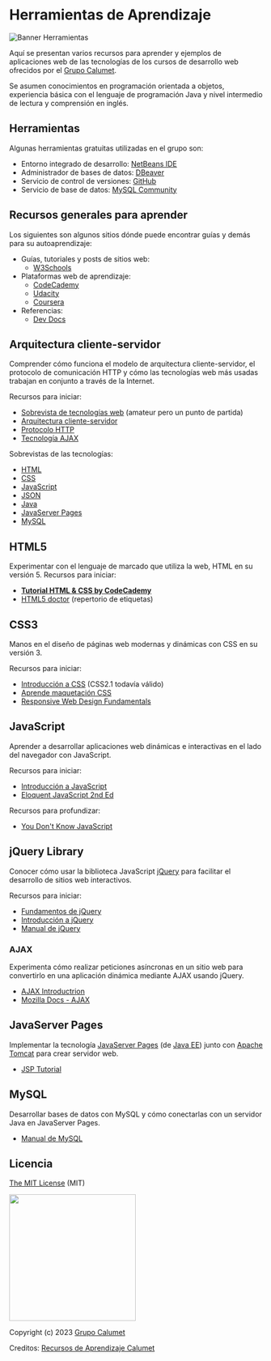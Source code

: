 # Herramientas de Aprendizaje

![Banner Herramientas](https://github.com/UntetheredJ/Herramientas-de-Aprendizaje/assets/101756457/deab1c6e-8c85-4874-8d16-335d73263407)

Aquí se presentan varios recursos para aprender y ejemplos de aplicaciones web de las tecnologías de los cursos de desarrollo web ofrecidos por el [Grupo Calumet](http://calumet.uis.edu.co/).

Se asumen conocimientos en programación orientada a objetos, experiencia básica con el lenguaje de programación Java y nivel intermedio de lectura y comprensión en inglés.

## Herramientas
Algunas herramientas gratuitas utilizadas en el grupo son:

- Entorno integrado de desarrollo: [NetBeans IDE](https://netbeans.apache.org/)
- Administrador de bases de datos: [DBeaver](http://dbeaver.io)
- Servicio de control de versiones: [GitHub](http://github.com)
- Servicio de base de datos: [MySQL Community](https://dev.mysql.com/downloads/mysql/)

## Recursos generales para aprender
Los siguientes son algunos sitios dónde puede encontrar guías y demás para su autoaprendizaje:

- Guías, tutoriales y posts de sitios web:
  - [W3Schools](http://www.w3schools.com)
- Plataformas web de aprendizaje:
  - [CodeCademy](http://www.codecademy.com)
  - [Udacity](http://www.udacity.com)
  - [Coursera](http://coursera.org)
- Referencias:
  - [Dev Docs](http://devdocs.io)

## Arquitectura cliente-servidor

Comprender cómo funciona el modelo de arquitectura cliente-servidor, el protocolo de comunicación HTTP y cómo las tecnologías web más usadas trabajan en conjunto a través de la Internet.

Recursos para iniciar:

- [Sobrevista de tecnologías web](https://www.youtube.com/watch?v=3yfxKZWvN8k) (amateur pero un punto de partida)
- [Arquitectura cliente-servidor](http://es.wikipedia.org/wiki/Cliente-servidor)
- [Protocolo HTTP](http://es.wikipedia.org/wiki/Hypertext_Transfer_Protocol)
- [Tecnología AJAX](https://es.wikipedia.org/wiki/AJAX)

Sobrevistas de las tecnologías:

- [HTML](https://es.wikipedia.org/wiki/HTML)
- [CSS](https://es.wikipedia.org/wiki/Hoja_de_estilos_en_cascada)
- [JavaScript](https://es.wikipedia.org/wiki/JavaScript)
- [JSON](https://es.wikipedia.org/wiki/JSON)
- [Java](https://es.wikipedia.org/wiki/Java_(lenguaje_de_programaci%C3%B3n))
- [JavaServer Pages](https://es.wikipedia.org/wiki/JavaServer_Pages)
- [MySQL](https://es.wikipedia.org/wiki/MySQL)


## HTML5

Experimentar con el lenguaje de marcado que utiliza la web, HTML en su versión 5.
Recursos para iniciar:

- **[Tutorial HTML & CSS by CodeCademy](https://www.codecademy.com/tracks/web)**
- [HTML5 doctor](http://html5doctor.com) (repertorio de etiquetas)

## CSS3

Manos en el diseño de páginas web modernas y dinámicas con CSS en su versión 3.

Recursos para iniciar:

- [Introducción a CSS](http://librosweb.es/libro/css) (CSS2.1 todavía válido)
- [Aprende maquetación CSS](http://es.learnlayout.com)
- [Responsive Web Design Fundamentals](https://www.udacity.com/course/responsive-web-design-fundamentals--ud893)

## JavaScript

Aprender a desarrollar aplicaciones web dinámicas e interactivas en el lado del navegador con JavaScript.

Recursos para iniciar:

- [Introducción a JavaScript](https://uniwebsidad.com/libros/javascript)
- [Eloquent JavaScript 2nd Ed](http://eloquentjavascript.net)

Recursos para profundizar:

- [You Don't Know JavaScript](https://github.com/getify/You-Dont-Know-JS)

## jQuery Library

Conocer cómo usar la biblioteca JavaScript [jQuery](http://jquery.com) para facilitar el desarrollo de sitios web interactivos.

Recursos para iniciar:

- [Fundamentos de jQuery](http://librosweb.es/libro/fundamentos_jquery)
- [Introducción a jQuery](http://prhone.blogspot.com/2013/05/introduccion-la-libreria-javascript.html)
- [Manual de jQuery](http://www.desarrolloweb.com/manuales/manual-jquery.html)


### AJAX

Experimenta cómo realizar peticiones asíncronas en un sitio web para convertirlo en una aplicación dinámica mediante AJAX usando jQuery.

- [AJAX Introductrion](https://www.w3schools.com/xml/ajax_intro.asp)
- [Mozilla Docs - AJAX](https://developer.mozilla.org/en-US/docs/Web/Guide/AJAX)


## JavaServer Pages

Implementar la tecnología [JavaServer Pages](https://es.wikipedia.org/wiki/JavaServer_Pages) (de [Java EE](https://es.wikipedia.org/wiki/Java_EE)) junto con [Apache Tomcat](https://es.wikipedia.org/wiki/Tomcat) para crear servidor web.

- [JSP Tutorial](http://www.tutorialspoint.com/jsp)


## MySQL

Desarrollar bases de datos con MySQL y cómo conectarlas con un servidor Java en JavaServer Pages.

- [Manual de MySQL](http://www.desarrolloweb.com/manuales/9)


## Licencia

[The MIT License](http://opensource.org/licenses/MIT) (MIT)

<img src="https://github.com/UntetheredJ/Herramientas-de-Aprendizaje/assets/101756457/7ba799ab-29af-42e0-81b8-ad891e508176" width="250" height="250">

Copyright (c) 2023 [Grupo Calumet](http://calumet.uis.edu.co/)

Creditos: [Recursos de Aprendizaje Calumet](https://github.com/calumet/aprender.git)

